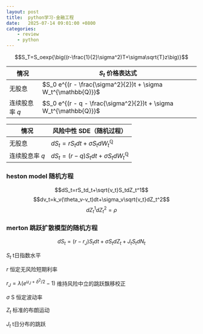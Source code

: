 ```yaml
---
layout: post
title:  python学习-金融工程
date:   2025-07-14 09:01:00 +0800
categories: 
    - review
    - python
---
```


$$S_T=S_oexp{\big((r-\frac{1}{2}\sigma^2)T+\sigma\sqrt{T}z\big)}$$

| 情况        | $S_t$ 价格表达式                                                       |
| --------- | ----------------------------------------------------------------- |
| 无股息       | $S_0 e^{(r - \frac{\sigma^2}{2})t + \sigma W_t^{\mathbb{Q}}}$     |
| 连续股息率 $q$ | $S_0 e^{(r - q - \frac{\sigma^2}{2})t + \sigma W_t^{\mathbb{Q}}}$ |

| 情况        | 风险中性 SDE（随机过程）                                         |
| --------- | ------------------------------------------------------ |
| 无股息       | $dS_t = r S_t dt + \sigma S_t dW_t^{\mathbb{Q}}$       |
| 连续股息率 $q$ | $dS_t = (r - q) S_t dt + \sigma S_t dW_t^{\mathbb{Q}}$ |

### heston model 随机方程

$$dS_t=rS_td_t+\sqrt{v_t}S_tdZ_t^1$$
$$dv_t=k_v(\theta_v-v_t)dt+\sigma_v\sqrt{v_t}dZ_t^2$$
$$dZ_t^1dZ_t^2=\rho$$

### merton 跳跃扩散模型的随机方程
$$dS_t=(r-r_J)S_tdt+\sigma S_tdZ_t+J_tS_tdN_t$$

$S_t$ t日指数水平

$r$ 恒定无风险短期利率

$r_J=\lambda (e^{u_J+\delta^2/2}-1)$ 维持风险中立的跳跃飘移校正

$\sigma$ S 恒定波动率

$Z_t$ 标准的布朗运动

$J_t$ t日分布的跳跃